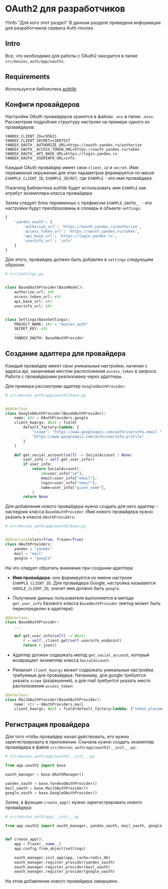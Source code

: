 # OAuth2 для разработчиков

!!!info "Для кого этот раздел"
    В данном разделе приведена информация для разработчиков сервиса Auth-movies.


## Intro
Все, что необходимо для работы с OAuth2 находится в папке `src/movies_auth/app/oauth2`.

## Requirements
Используется библиотека [authlib](https://github.com/lepture/authlib)

## Конфиги провайдеров
Настройки OAuth провайдеров хранятся в файлах `.env` в папке `.envs`. Рассмотрим подробнее
структуру настроек на примере одного из провайдеров:
```
YANDEX_CLIENT_ID=c95621
YANDEX_CLIENT_SECRET=s389752f
YANDEX_OAUTH__AUTHORIZE_URL=https://oauth.yandex.ru/authorize
YANDEX_OAUTH__ACCESS_TOKEN_URL=https://oauth.yandex.ru/token
YANDEX_OAUTH__API_BASE_URL=https://login.yandex.ru
YANDEX_OAUTH__USERINFO_URL=info
```
Каждый OAuth провайдер имеет свои `client_id` и `secret`. Имя переменной окружения
для этих параметров формируется по маске `EXAMPLE_CLIENT_ID`, `EXAMPLE_SECRET`,
где `EXAMPLE` - это имя провайдера.

!!!warning
    Библиотека authlib будет использовать имя `EXAMPLE` как атрибут экземпляра класса провайдера

Затем следует блок переменных с префиксом `EXAMPLE_OAUTH__` - эти настройки будут преобразованы
в словарь в объекте `settings`:
```python
{
    'yandex_oauth': {
        'authorize_url': 'https://oauth.yandex.ru/authorize',
        'access_token_url': 'https://oauth.yandex.ru/token',
        'api_base_url': 'https://login.yandex.ru',
        'userinfo_url': 'info'
    }
}
```
Для этого, провайдер должен быть добавлен в `settings` следующим образом:
```python hl_lines="15"
# src/settings.py


class BaseOAuthProvider(BaseModel):
    authorize_url: str
    access_token_url: str
    api_base_url: str
    userinfo_url: str


class Settings(BaseSettings):
    PROJECT_NAME: str = "movies_auth"
    SECRET_KEY: str
    ...
    YANDEX_OAUTH: BaseOAuthProvider
```

## Создание адаптера для провайдера
Каждый провайдер имеет свои уникальные настройки, начиная с адреса api, заканчивая местом
расположения `access_token` в запросе. Работа с провайдерами реализована через адаптеры.

Для примера рассмотрим адаптер `GoogleOAuthProvider`:
```python
# src/movies_auth/app/oauth2/base.py


@dataclass
class GoogleOAuthProvider(BaseOAuthProvider):
    name: str = OAuthProviders.google
    client_kwargs: dict = field(
        default_factory=lambda: {
            "scope": "https://www.googleapis.com/auth/userinfo.email "
            "https://www.googleapis.com/auth/userinfo.profile"
        }
    )

    def get_social_account(self) -> SocialAccount | None:
        user_info = self.get_user_info()
        if user_info:
            return SocialAccount(
                id=user_info["id"],
                email=user_info["email"],
                login=user_info["email"],
                name=user_info["given_name"],
            )
        return None
```
Для добавления нового провайдера нужно создать для него адаптер - наследник класса
`BaseOAuthProvider`. Имя нового провайдера нужно указать в классе `OAuthProviders`:
```python
# src/movies_auth/app/oauth2/base.py


@dataclass(slots=True, frozen=True)
class OAuthProviders:
    yandex = "yandex"
    mail = "mail"
    google = "google"
```

На что следует обратить внимание при создании адаптера:

* **Имя провайдера**: оно формируется из имени настроек `EXAMPLE_CLIENT_ID`. Для провайдера Google,
настройка называется `GOOGLE_CLIENT_ID`, значит имя должно быть `google`.

* Получение данных пользователя выполняется в методе `get_user_info` базового класса
`BaseOAuthProvider` (метод может быть переопределен в адаптере):
```python hl_lines="5-7"
@dataclass
class BaseOAuthProvider:
    ...

    def get_user_info(self) -> dict:
        r = self._client.get(self.userinfo_endpoint)
        return r.json()
```

* Адаптер должен содержать метод `get_social_account`, который возвращает экземпляр класса
`SocialAccount`.

* Реквизит `client_kwargs` может содержать уникальные настройки, требуемые для провайдера. Например,
для google требуется указать `scope` (разрешения), а для mail требуется указать место расположения
`access_token`:
```python hl_lines="4"
@dataclass
class MailOAuthProvider(BaseOAuthProvider):
    name: str = OAuthProviders.mail
    client_kwargs: dict = field(default_factory=lambda: {"token_placement": "uri"})
```

## Регистрация провайдера
Для того чтобы провайдер начал действовать, его нужно зарегистрировать в приложении.
Сначала нужно создать экземпляр провайдера в файле `src/movies_auth/app/oauth2/__init__.py`:
```python
# src/movies_auth/app/oauth2/__init__.py

from app.oauth2 import base

oauth_manager = base.OAuthManager()

yandex_oauth = base.YandexOAuthProvider()
mail_oauth = base.MailOAuthProvider()
google_oauth = base.GoogleOAuthProvider()
```
Затем, в функции `create_app()` нужно зарегистрировать нового провайдера:
```python hl_lines="11-13"
# src/movies_auth/app/__init__.py

from app.oauth2 import oauth_manager, yandex_oauth, mail_oauth, google_oauth


def create_app():
    app = Flask(__name__)
    app.config.from_object(settings)

    oauth_manager.init_app(app, cache=redis_db)
    oauth_manager.register_provider(yandex_oauth)
    oauth_manager.register_provider(mail_oauth)
    oauth_manager.register_provider(google_oauth)
```
На этом добавление нового провайдера завершено.
